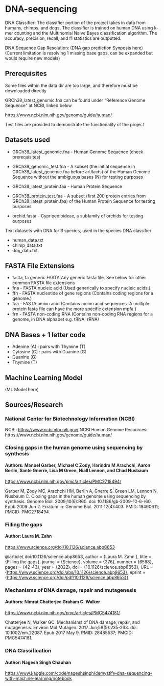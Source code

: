 # DNA-sequencing
DNA Classifier:
The classifier portion of the project takes in data from humans, chimps, and dogs. The classifier
is trained on human DNA using k-mer counting and the Multinomial Naive Bayes classification algorithm.
The accuracy, precision, recall, and f1 statistics are outputted. 

DNA Sequence Gap Resolution:
(DNA gap prediction Synposis here)
(Current limitation is resolving 1 missing base gaps, can be expanded but would require new models)

## Prerequisites
Some files within the data dir are too large, and therefore must be downloaded directly

GRCh38_latest_genomic.fna can be found under "Reference Genome Sequence" at NCBI, linked below

https://www.ncbi.nlm.nih.gov/genome/guide/human/

Test files are provided to demonstrate the functionality of the project



## Datasets used
* GRCh38_latest_genomic.fna - Human Genome Sequence (check prerequisites)
* GRCh38_genomic_test.fna - A subset (the initial sequence in GRCh38_latest_genomic.fna before artifacts)
 of the Human Genome Sequence without the ambiguous bases (N) for testing purposes


* GRCh38_latest_protein.faa - Human Protein Sequence
* GRCh38_protein_test.faa - A subset (first 200 protein entries from GRCh38_latest_protein.faa) 
 of the Human Protein Sequence for testing purposes


* orchid.fasta - Cypripedioideae, a subfamily of orchids for testing purposes

Text datasets with DNA for 3 species, used in the species DNA classifier
* human_data.txt
* chimp_data.txt
* dog_data.txt


## FASTA File Extensions 

* fasta, fa	generic FASTA	Any generic fasta file. See below for other common FASTA file extensions
* fna - FASTA nucleic acid	(Used generically to specify nucleic acids.)
* ffn - FASTA nucleotide of gene regions (Contains coding regions for a genome.)
* faa - FASTA amino acid (Contains amino acid sequences. A multiple protein fasta file can have the more specific extension mpfa.)
* frn - FASTA non-coding RNA (Contains non-coding RNA regions for a genome, in DNA alphabet e.g. tRNA, rRNA)


## DNA Bases + 1 letter code
* Adenine (A) : pairs with Thymine (T)
* Cytosine (C) : pairs with Guanine (G)
* Guanine (G)
* Thymine (T)


## Machine Learning Model
(ML Model here)


## Sources/Research


### National Center for Biotechnology Information (NCBI)
NCBI: https://www.ncbi.nlm.nih.gov/
NCBI Human Genome Resources: https://www.ncbi.nlm.nih.gov/genome/guide/human/


### Closing gaps in the human genome using sequencing by synthesis
#### Authors: Manuel Garber, Michael C Zody, Harindra M Arachchi, Aaron Berlin, Sante Gnerre, Lisa M Green, Niall Lennon, and Chad Nusbaum

https://www.ncbi.nlm.nih.gov/pmc/articles/PMC2718494/

Garber M, Zody MC, Arachchi HM, Berlin A, Gnerre S, Green LM, Lennon N, Nusbaum C. Closing gaps in the human genome using sequencing by synthesis. Genome Biol. 2009;10(6):R60. doi: 10.1186/gb-2009-10-6-r60. Epub 2009 Jun 2. Erratum in: Genome Biol. 2011;12(4):403. PMID: 19490611; PMCID: PMC2718494.


### Filling the gaps
#### Author: Laura M. Zahn

https://www.science.org/doi/10.1126/science.abp8653

@article{
doi:10.1126/science.abp8653,
author = {Laura M. Zahn },
title = {Filling the gaps},
journal = {Science},
volume = {376},
number = {6588},
pages = {42-43},
year = {2022},
doi = {10.1126/science.abp8653},
URL = {https://www.science.org/doi/abs/10.1126/science.abp8653},
eprint = {https://www.science.org/doi/pdf/10.1126/science.abp8653}}


### Mechanisms of DNA damage, repair and mutagenesis
#### Authors: Nimrat Chatterjee Graham C. Walker

https://www.ncbi.nlm.nih.gov/pmc/articles/PMC5474181/

Chatterjee N, Walker GC. Mechanisms of DNA damage, repair, and mutagenesis. Environ Mol Mutagen. 2017 Jun;58(5):235-263. doi: 10.1002/em.22087. Epub 2017 May 9. PMID: 28485537; PMCID: PMC5474181.


### DNA Classification
#### Author: Nagesh Singh Chauhan

https://www.kaggle.com/code/nageshsingh/demystify-dna-sequencing-with-machine-learning/notebook

